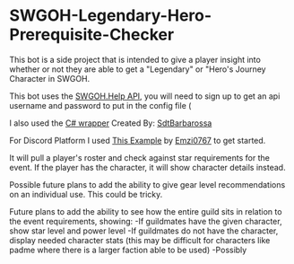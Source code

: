 # SWGOH-Legendary-Hero-Prerequisite-Checker

This bot is a side project that is intended to give a player insight into whether or not they are able to get a "Legendary" or "Hero's Journey Character in SWGOH.

This bot uses the [SWGOH.Help API](https://api.swgoh.help/), you will need to sign up to get an api username and password to put in the config file (

I also used the [C# wrapper](https://github.com/SdtBarbarossa/SWGOH-Help-Api-C-Sharp) Created By: [SdtBarbarossa](https://github.com/SdtBarbarossa)

For Discord Platform I used [This Example](https://github.com/DSharpPlus/Example-Bots/tree/master/DSPlus.Examples.CSharp.Ex03) by [Emzi0767](https://github.com/Emzi0767) to get started.

It will pull a player's roster and check against star requirements for the event. If the player has the character, it will show character details instead.

Possible future plans to add the ability to give gear level recommendations on an individual use. This could be tricky.

Future plans to add the ability to see how the entire guild sits in relation to the event requirements, showing:
    -If guildmates have the given character, show star level and power level
    -If guildmates do not have the character, display needed character stats (this may be difficult for characters like padme where there is a larger faction able to be used)
    -Possibly 
